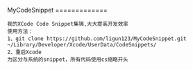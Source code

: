 MyCodeSnippet
    =============

    我的XCode Code Snippet集锦,大大提高开发效率
    使用方法：
    1、git clone https://github.com/ligun123/MyCodeSnippet.git ~/Library/Developer/Xcode/UserData/CodeSnippets/
    2、重启Xcode
    为区分与系统的snippet，所有代码使用cs缩略开头
